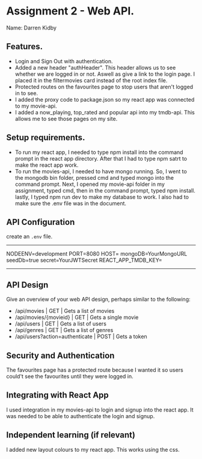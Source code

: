 # Assignment 2 - Web API.

Name: Darren Kidby

## Features.

- Login and Sign Out with authentication. 
- Added a new header "authHeader". This header allows us to see whether we are logged in or not. Aswell as give a link to the login page. I placed it in the filtermovies card instead of the root index file.
- Protected routes on the favourites page to stop users that aren't logged in to see.
- I added the proxy code to package.json so my react app was connected to my movie-api.
- I added a now_playing, top_rated and popular api into my tmdb-api. This allows me to see those pages on my site.

## Setup requirements.

- To run my react app, I needed to type npm install into the command prompt in the react app directory. After that I had to type npm satrt to make the react app work.
- To run the movies-api, I needed to have mongo running. So, I went to the mongodb bin folder, pressed cmd and typed mongo into the command prompt. Next, I opened my movie-api folder in my assignment, typed cmd, then in the command prompt, typed npm install. lastly, I typed npm run dev to make my database to work. I also had to make sure the .env file was in the document.

## API Configuration

create an `.env` file.

______________________
NODEENV=development
PORT=8080
HOST=
mongoDB=YourMongoURL
seedDb=true
secret=YourJWTSecret
REACT_APP_TMDB_KEY=<Your-Api-Key>
______________________

## API Design
Give an overview of your web API design, perhaps similar to the following: 

- /api/movies | GET | Gets a list of movies 
- /api/movies/{movieid} | GET | Gets a single movie 
- /api/users | GET | Gets a list of users
- /api/genres | GET | Gets a list of genres
- /api/users?action=authenticate | POST | Gets a token

## Security and Authentication

The favourites page has a protected route because I wanted it so users could't see the favourites until they were logged in.

## Integrating with React App

I used integration in my movies-api to login and signup into the react app. It was needed to be able to authenticate the login and signup.

## Independent learning (if relevant)

I added new layout colours to my react app. This works using the css.